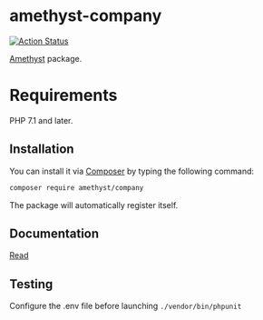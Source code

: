 # amethyst-company

[![Action Status](https://github.com/amethyst-php/company/workflows/test/badge.svg)](https://github.com/amethyst-php/company/actions)

[Amethyst](https://github.com/amethyst-php/amethyst) package.

# Requirements

PHP 7.1 and later.

## Installation

You can install it via [Composer](https://getcomposer.org/) by typing the following command:

```bash
composer require amethyst/company
```

The package will automatically register itself.

## Documentation

[Read](docs/index.md)

## Testing

Configure the .env file before launching `./vendor/bin/phpunit`
